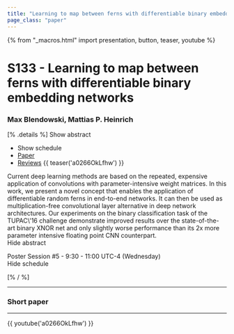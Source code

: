 ```yaml
---
title: "Learning to map between ferns with differentiable binary embedding networks"
page_class: "paper"
---
```


{% from "_macros.html" import presentation, button, teaser, youtube %}

# S133 - Learning to map between ferns with differentiable binary embedding networks

### Max Blendowski, Mattias P. Heinrich

[% .details %]
<a class="toggle_visibility" data-selector=".abstract" data-level="3">Show abstract</a>
- <a class="toggle_visibility" data-selector=".schedule" data-level="3">Show schedule</a>
- <a href="https://openreview.net/pdf?id=EiT7GQAj-T">Paper</a>
- <a href="https://openreview.net/forum?id=EiT7GQAj-T">Reviews</a>
{{ teaser('a0266OkLfhw') }}

<p>
    <span class="abstract">
        Current deep learning methods are based on the repeated, expensive application of convolutions with parameter-intensive weight matrices. In this work, we present a novel concept that enables the application of differentiable random ferns in end-to-end networks. It can then be used as multiplication-free convolutional layer alternative in deep network architectures. Our experiments on the binary classification task of the TUPAC\'16 challenge demonstrate improved results over the state-of-the-art binary XNOR net and only slightly worse performance than its 2x more parameter intensive floating point CNN counterpart. 
        <br>
        <span class="actions"><a class="toggle_visibility" data-level="2">Hide abstract</a></span>
    </span>
</p>

<p>
    <span class="schedule">
        Poster Session #5  - 9:30 - 11:00 UTC-4 (Wednesday)
        <br>
        <span class="actions"><a class="toggle_visibility" data-level="2">Hide schedule</a></span>
    </span>
</p>

<!-- {{ button("Access paper channel", "https://chat.midl.io/channel/s133") }} -->
[% / %]

---

### Short paper

---

{{ youtube('a0266OkLfhw') }}